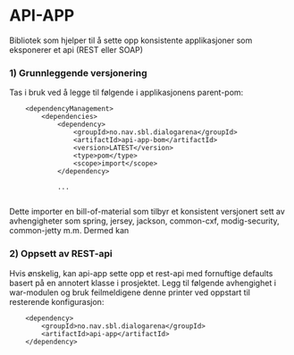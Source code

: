 # API-APP

Bibliotek som hjelper til å sette opp konsistente applikasjoner som eksponerer et api (REST eller SOAP)


### 1) Grunnleggende versjonering

Tas i bruk ved å legge til følgende i applikasjonens parent-pom:
```
    <dependencyManagement>
        <dependencies>
            <dependency>
                <groupId>no.nav.sbl.dialogarena</groupId>
                <artifactId>api-app-bom</artifactId>
                <version>LATEST</version>
                <type>pom</type>
                <scope>import</scope>
            </dependency>
            
            ...
           
```
Dette importer en bill-of-material som tilbyr et konsistent versjonert sett av avhengigheter som spring, jersey, jackson, common-cxf, modig-security, common-jetty m.m.
Dermed kan


### 2) Oppsett av REST-api

Hvis ønskelig, kan api-app sette opp et rest-api med fornuftige defaults basert på en annotert klasse i prosjektet. Legg til følgende avhengighet i war-modulen og bruk feilmeldigene denne printer ved oppstart til resterende konfigurasjon:
```
    <dependency>
        <groupId>no.nav.sbl.dialogarena</groupId>
        <artifactId>api-app</artifactId>
    </dependency>
```
  
  




